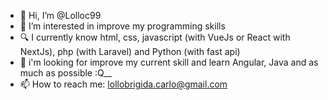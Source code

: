- 👋 Hi, I’m @Lolloc99
- 👀 I’m interested in improve my programming skills
- 🔍 I currently know html, css, javascript (with VueJs or React with NextJs), php (with Laravel) and Python (with fast api)
- 🌱 i'm looking for improve my current skill and learn Angular, Java and as much as possible :Q__
- 📫 How to reach me: lollobrigida.carlo@gmail.com

<!---
Lolloc99/Lolloc99 is a ✨ special ✨ repository because its `README.md` (this file) appears on your GitHub profile.
You can click the Preview link to take a look at your changes.
--->
